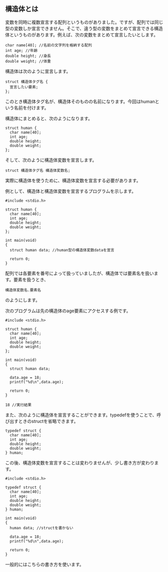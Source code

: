## 構造体とは
変数を同時に複数宣言する配列というものがありました。ですが、配列では同じ型の変数しか宣言できません。そこで、違う型の変数をまとめて宣言できる構造体というものがあります。例えば、次の変数をまとめて宣言したいとします。
```
char name[40]; //名前の文字列を格納する配列
int age; //年齢
double height; //身長
double weight; //体重
```

構造体は次のように宣言します。
```
struct 構造体タグ名 { 
  宣言したい要素;
};
```
このとき構造体タグ名が、構造体そのものの名前になります。今回はhumanという名前を付けます。

構造体にまとめると、次のようになります。
```
struct human {
  char name[40];
  int age;
  double height;
  double weight;
};
```

そして、次のように構造体変数を宣言します。
```
struct 構造体タグ名 構造体変数名;
```
実際に構造体を使うために、構造体変数を宣言する必要があります。

例として、構造体と構造体変数を宣言するプログラムを示します。
```
#include <stdio.h>

struct human {
  char name[40];
  int age;
  double height;
  double weight;
};

int main(void)
{
  struct human data; //human型の構造体変数dataを宣言

  return 0;
}
```

配列では各要素を番号によって扱っていましたが、構造体では要素名を扱います。要素を扱うとき、
```
構造体変数名.要素名
```
のようにします。

次のプログラムは先の構造体のage要素にアクセスする例です。
```
#include <stdio.h>

struct human {
  char name[40];
  int age;
  double height;
  double weight;
};

int main(void)
{
  struct human data;

  data.age = 18;
  printf("%d\n",data.age);

  return 0;
}
```

```
18 //実行結果
```

また、次のように構造体を宣言することができます。typedefを使うことで、呼び出すときのstructを省略できます。
```
typedef struct {
  char name[40];
  int age;
  double height;
  double weight;
} human;
```

この後、構造体変数を宣言することは変わりませんが、少し書き方が変わります。
```
#include <stdio.h>

typedef struct {
  char name[40];
  int age;
  double height;
  double weight;
} human;

int main(void)
{
  human data; //structを書かない

  data.age = 18;
  printf("%d\n",data.age);

  return 0;
}
```

一般的にはこちらの書き方を使います。
